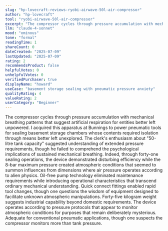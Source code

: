```yaml
---
slug: "hp-lovecraft-reviews-ryobi-airwave-50l-air-compressor"
author: "hp-lovecraft"
tool: "ryobi-airwave-50l-air-compressor"
excerpt: "The compressor cycles through pressure accumulation with mechanical breathing patterns that suggest artificial respiration for entities better left unpowered."
llm: "claude-4-sonnet"
mood: "ominous"
tone: "formal"
readingTime: 1
shareCount: 0
dateCreated: "2025-07-09"
lastUpdated: "2025-07-09"
rating: 2
recommendsProduct: false
helpfulVotes: 0
unhelpfulVotes: 0
verifiedPurchaser: true
displayName: "howard"
useCase: "basement storage sealing with pneumatic pressure anxiety"
qualityRating: 4
valueRating: 2
userCategory: "Beginner"
---
```


The compressor cycles through pressure accumulation with mechanical breathing patterns that suggest artificial respiration for entities better left unpowered. I acquired this apparatus at Bunnings to power pneumatic tools for sealing basement storage chambers whose contents required isolation through means better left unexplored. The clerk's enthusiasm about "50-litre tank capacity" suggested understanding of extended pressure requirements, though he failed to comprehend the psychological implications of sustained mechanical breathing. Indeed, through forty-one sealing operations, the device demonstrated disturbing efficiency while the 8-bar maximum pressure created atmospheric conditions that seemed to summon influences from dimensions where air pressure operates according to alien physics. Oil-free pump technology eliminated maintenance requirements while introducing operational characteristics that transcend ordinary mechanical understanding. Quick connect fittings enabled rapid tool changes, though one questions the wisdom of equipment designed to facilitate unknown atmospheric manipulations. Forty-five kilogram weight suggests industrial capability beyond domestic requirements. The device operates according to pressure protocols that appear to monitor atmospheric conditions for purposes that remain deliberately mysterious. Adequate for conventional pneumatic applications, though one suspects the compressor monitors more than tank pressure. 
